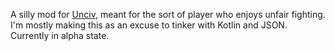 A silly mod for [Unciv](https://github.com/yairm210/Unciv/), meant for the sort of player who enjoys unfair fighting. I'm mostly making this as an excuse to tinker with Kotlin and JSON. Currently in alpha state.
